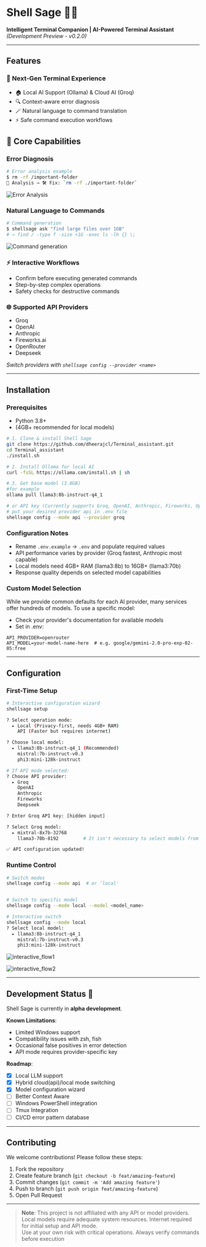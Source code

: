 # Shell Sage 🐚✨

**Intelligent Terminal Companion | AI-Powered Terminal Assistant**  
*(Development Preview - v0.2.0)*

---

## Features

### 🌟 Next-Gen Terminal Experience
- 🏠 Local AI Support (Ollama) & Cloud AI (Groq)
- 🔍 Context-aware error diagnosis
- 🪄 Natural language to command translation
- ⚡ Safe command execution workflows

## 🔧 Core Capabilities

### Error Diagnosis

```bash
# Error analysis example
$ rm -rf /important-folder
🔎 Analysis → 🛠️ Fix: `rm -rf ./important-folder`
```
![Error Analysis](screenshots/01_up.png)

### Natural Language to Commands

```bash
# Command generation
$ shellsage ask "find large files over 1GB"
# → find / -type f -size +1G -exec ls -lh {} \;
```
![Command generation](screenshots/02.png)

### ⚡ Interactive Workflows
- Confirm before executing generated commands
- Step-by-step complex operations
- Safety checks for destructive commands


### 🌐 Supported API Providers
- Groq
- OpenAI
- Anthropic 
- Fireworks.ai
- OpenRouter
- Deepseek

*Switch providers with `shellsage config --provider <name>`*

---

## Installation

### Prerequisites
- Python 3.8+
- (4GB+ recommended for local models)

```bash
# 1. Clone & install Shell Sage
git clone https://github.com/dheerajcl/Terminal_assistant.git
cd Terminal_assistant
./install.sh

# 2. Install Ollama for local AI
curl -fsSL https://ollama.com/install.sh | sh

# 3. Get base model (3.8GB) 
#for example
ollama pull llama3:8b-instruct-q4_1

# or API key (Currently supports Groq, OpenAI, Anthropic, Fireworks, OpenRouter, Deepseek)
# put your desired provider api in .env file 
shellsage config --mode api --provider groq


```

### Configuration Notes
- Rename `.env.example` → `.env` and populate required values
- API performance varies by provider (Groq fastest, Anthropic most capable)
- Local models need 4GB+ RAM (llama3:8b) to 16GB+ (llama3:70b)
- Response quality depends on selected model capabilities


### Custom Model Selection

While we provide common defaults for each AI provider, many services offer hundreds of models. To use a specific model:

- Check your provider's documentation for available models
- Set in .env:
```
API_PROVIDER=openrouter
API_MODEL=your-model-name-here  # e.g. google/gemini-2.0-pro-exp-02-05:free

```

---



## Configuration

### First-Time Setup
```bash
# Interactive configuration wizard
shellsage setup

? Select operation mode: 
  ▸ Local (Privacy-first, needs 4GB+ RAM) 
    API (Faster but requires internet)

? Choose local model:
  ▸ llama3:8b-instruct-q4_1 (Recommended)
    mistral:7b-instruct-v0.3
    phi3:mini-128k-instruct

# If API mode selected:
? Choose API provider:
  ▸ Groq
    OpenAI
    Anthropic
    Fireworks
    Deepseek

? Enter Groq API key: [hidden input]

? Select Groq model:
  ▸ mixtral-8x7b-32768       
    llama3-70b-8192         # It isn't necessary to select models from the shown list, you can add any model of your choice supported by your provider in your .env `API_MODEL=`

✅ API configuration updated!

```

### Runtime Control

```bash
# Switch modes
shellsage config --mode api  # or 'local'


# Switch to specific model
shellsage config --mode local --model <model_name>

# Interactive switch
shellsage config --mode local
? Select local model: 
  ▸ llama3:8b-instruct-q4_1 
    mistral:7b-instruct-v0.3
    phi3:mini-128k-instruct
```

![interactive_flow1](screenshots/03.png)

![interactive_flow2](screenshots/04.png)

---

## Development Status 🚧

Shell Sage is currently in **alpha development**.  

**Known Limitations**:
- Limited Windows support
- Compatibility issues with zsh, fish
- Occasional false positives in error detection
- API mode requires provider-specific key

**Roadmap**:
- [x] Local LLM support
- [x] Hybrid cloud(api)/local mode switching
- [x] Model configuration wizard
- [ ] Better Context Aware
- [ ] Windows PowerShell integration
- [ ] Tmux Integration
- [ ] CI/CD error pattern database

---

## Contributing

We welcome contributions! Please follow these steps:

1. Fork the repository
2. Create feature branch (`git checkout -b feat/amazing-feature`)
3. Commit changes (`git commit -m 'Add amazing feature'`)
4. Push to branch (`git push origin feat/amazing-feature`)
5. Open Pull Request

---


> **Note**: This project is not affiliated with any API or model providers.  
> Local models require adequate system resources.
> Internet required for initial setup and API mode.  
> Use at your own risk with critical operations.
> Always verify commands before execution
